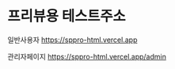 프리뷰용 테스트주소
================

일반사용자
https://sppro-html.vercel.app

관리자페이지
https://sppro-html.vercel.app/admin


